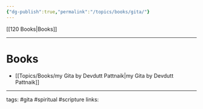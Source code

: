 ```yaml
---
{"dg-publish":true,"permalink":"/topics/books/gita/"}
---
```


[[120 Books\|Books]]

---

# Books
- [[Topics/Books/my Gita by Devdutt Pattnaik\|my Gita by Devdutt Pattnaik]]


---
tags: #gita #spiritual #scripture 
links: